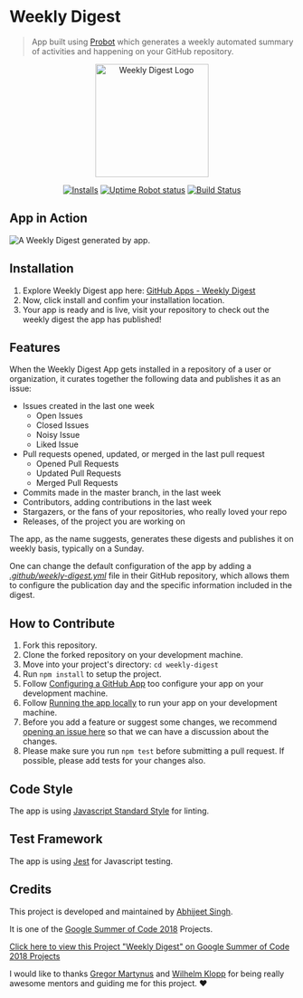 
# Weekly Digest

> App built using [Probot](https://probot.github.io/) which generates a weekly automated summary of activities and happening on your GitHub repository.

<p align=center><a href="https://github.com/probot/weekly-digest/blob/master/extras"><img src="extras/logo/logo.PNG" alt="Weekly Digest Logo" width="200" height="200"></a></p>
<p align="center">
  <a href="https://github.com/apps/weekly-digest" rel="nofollow"><img alt="Installs" src="https://img.shields.io/badge/dynamic/json.svg?label=installs&url=https%3A%2F%2Fweekly-digest.glitch.me%2Fprobot%2Fstats&query=%24.installations&colorB=2196F3&suffix=%2B&style=for-the-badge"></a>
  <a href="https://stats.uptimerobot.com/3w1lJhvrB" rel="nofollow"><img src="https://img.shields.io/uptimerobot/status/m780591528-982504ad15545b5832fe971a.svg?style=for-the-badge" alt="Uptime Robot status"></a>
  <a href="https://travis-ci.org/probot/weekly-digest" rel="nofollow"><img src="https://img.shields.io/travis/probot/weekly-digest.svg?style=for-the-badge" alt="Build Status"></a>
</p>


## App in Action

![A Weekly Digest generated by app.](https://user-images.githubusercontent.com/20141002/41304450-d2bc9234-6e8d-11e8-965d-649ed2d04651.gif)

## Installation

1. Explore Weekly Digest app here: [GitHub Apps - Weekly Digest](https://github.com/apps/weekly-digest)
2. Now, click install and confim your installation location.
3. Your app is ready and is live, visit your repository to check out the weekly digest the app has published!

## Features

When the Weekly Digest App gets installed in a repository of a user or organization, it curates together the following data and publishes it as an issue:

- Issues created in the last one week
  - Open Issues
  - Closed Issues
  - Noisy Issue
  - Liked Issue
- Pull requests opened, updated, or merged in the last pull request
  - Opened Pull Requests
  - Updated Pull Requests
  - Merged Pull Requests
- Commits made in the master branch, in the last week
- Contributors, adding contributions in the last week
- Stargazers, or the fans of your repositories, who really loved your repo
- Releases, of the project you are working on

The app, as the name suggests, generates these digests and publishes it on weekly basis, typically on a Sunday. 

One can change the default configuration of the app by adding a [_.github/weekly-digest.yml_](docs/configuration.md) file in their GitHub repository, which allows them to configure the publication day and the specific information included in the digest.

## How to Contribute
1. Fork this repository.
2. Clone the forked repository on your development machine.
3. Move into your project's directory: `cd weekly-digest`
4. Run `npm install` to setup the project.
5. Follow [Configuring a GitHub App](https://probot.github.io/docs/development/#configuring-a-github-app) too configure your app on your development machine.
6. Follow [Running the app locally](https://probot.github.io/docs/development/#running-the-app-locally) to run your app on your development machine.
7. Before you add a feature or suggest some changes, we recommend [opening an issue here](https://github.com/probot/weekly-digest/issues/new) so that we can have a discussion about the changes.
8. Please make sure you run `npm test` before submitting a pull request. If possible, please add tests for your changes also.

## Code Style
The app is using [Javascript Standard Style](https://standardjs.com/) for linting.

## Test Framework
The app is using [Jest](https://jestjs.io/) for Javascript testing.

## Credits
This project is developed and maintained by [Abhijeet Singh](https://github.com/abhijeetps).

It is one of the [Google Summer of Code 2018](https://summerofcode.withgoogle.com/) Projects. 

[Click here to view this Project \"Weekly Digest\" on Google Summer of Code 2018 Projects](https://summerofcode.withgoogle.com/projects/#5611987044663296)

I would like to thanks [Gregor Martynus](https://github.com/gr2m) and [Wilhelm Klopp](https://github.com/wilhelmklopp) for being really awesome mentors and guiding me for this project. :heart:
